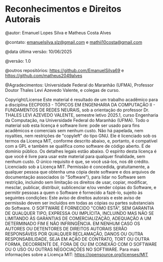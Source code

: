 # Reconhecimentos e Direitos Autorais

@autor: Emanuel Lopes Silva e Matheus Costa Alves

@contato: emanuelsilva.slz@gmail.com e mathii10costa@gmail.com

@data última versão: 10/06/2025

@versão: 1.0

@outros repositórios: https://github.com/EmanuelSilva69 e https://github.com/matheus2049alves

@Agradecimentos: Universidade Federal do Maranhão (UFMA), Professor Doutor
Thales Levi Azevedo Valente, e colegas de curso.

Copyright/License
Este material é resultado de um trabalho acadêmico para a disciplina EECP0053 -
TÓPICOS EM ENGENHARIA DA COMPUTAÇÃO II - FUNDAMENTOS DE
REDES NEURAIS, sob a orientação do professor Dr. THALES LEVI AZEVEDO
VALENTE, semestre letivo 2025.1, curso Engenharia da Computação, na
Universidade Federal do Maranhão (UFMA). Todo o material sob esta licença é
software livre: pode ser usado para fins acadêmicos e comerciais sem nenhum custo.
Não há papelada, nem royalties, nem restrições de "copyleft" do tipo GNU. Ele é
licenciado sob os termos da Licença MIT, conforme descrito abaixo, e, portanto, é
compatível com a GPL e também se qualifica como software de código aberto. É de
domínio público. Os detalhes legais estão abaixo. O espírito desta licença é que você
é livre para usar este material para qualquer finalidade, sem nenhum custo. O único
requisito é que, se você usá-los, nos dê crédito.
Licenciado sob a Licença MIT. Permissão é concedida, gratuitamente, a qualquer
pessoa que obtenha uma cópia deste software e dos arquivos de documentação
associados (o "Software"), para lidar no Software sem restrição, incluindo sem
limitação os direitos de usar, copiar, modificar, mesclar, publicar, distribuir,
sublicenciar e/ou vender cópias do Software, e permitir pessoas a quem o Software
é fornecido a fazê-lo, sujeito às seguintes condições:
Este aviso de direitos autorais e este aviso de permissão devem ser incluídos em todas
as cópias ou partes substanciais do Software.
O SOFTWARE É FORNECIDO "COMO ESTÁ", SEM GARANTIA DE
QUALQUER TIPO, EXPRESSA OU IMPLÍCITA, INCLUINDO MAS NÃO SE
LIMITANDO ÀS GARANTIAS DE COMERCIALIZAÇÃO, ADEQUAÇÃO A UM
DETERMINADO FIM E NÃO INFRINGÊNCIA. EM NENHUM CASO OS
AUTORES OU DETENTORES DE DIREITOS AUTORAIS SERÃO
RESPONSÁVEIS POR QUALQUER RECLAMAÇÃO, DANOS OU OUTRA
RESPONSABILIDADE, SEJA EM AÇÃO DE CONTRATO, TORT OU OUTRA
FORMA, DECORRENTE DE, FORA DE OU EM CONEXÃO COM O
SOFTWARE OU O USO OU OUTRAS NEGOCIAÇÕES NO SOFTWARE.
Para mais informações sobre a Licença MIT: https://opensource.org/licenses/MIT
